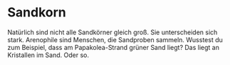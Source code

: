 # Sandkorn

Natürlich sind nicht alle Sandkörner gleich groß. Sie unterscheiden sich stark.
Arenophile sind Menschen, die Sandproben sammeln. Wusstest du zum Beispiel, dass
am Papakolea-Strand grüner Sand liegt? Das liegt an Kristallen im Sand. Oder so.
